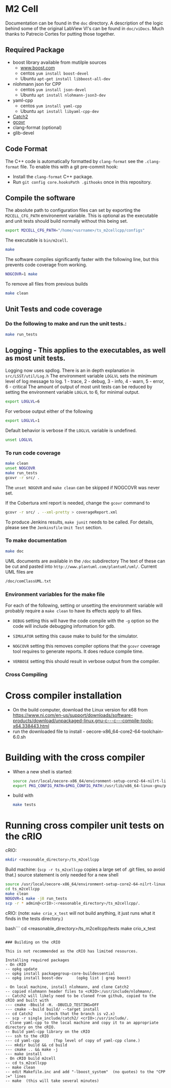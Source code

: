 # M2 Cell

Documentation can be found in the `doc` directory.
A description of the logic behind some of the original LabView VI's
can be found in `doc/viDocs`. Much thanks to Patrecio Cortes for
putting those together.

## Required Package

- boost library available from mutilple sources
  - www.boost.com
  - centos  `yum install boost-devel`
  - Ubuntu  `apt-get install libboost-all-dev`
- nlohmann json for CPP
  - centos `yum install json-devel`
  - Ubuntu `apt install nlohmann-json3-dev`
- yaml-cpp
  - centos `yum install yaml-cpp`
  - Ubuntu `apt install libyaml-cpp-dev`
- [Catch2](https://https://github.com/catchorg/Catch2)
- [gcovr](https://github.com/gcovr)
- clang-format (optional)
- glib-devel

## Code Format

The C++ code is automatically formatted by `clang-format` see the `.clang-format` file.
To enable this with a git pre-commit hook:

- Install the `clang-format` C++ package.
- Run `git config core.hooksPath .githooks` once in this repository.

## Compile the software

The absolute path to configuration files can set by exporting
the `M2CELL_CFG_PATH` environemnt variable. This is optional
as the executable and unit tests should build normally without
this being set.

```bash
export M2CELL_CFG_PATH="/home/<usrname>/ts_m2cellcpp/configs"
```

The executable is `bin/m2cell`.

```bash
make
```

The software compiles significantly faster with the following line, but this
prevents code coverage from working.

```bash
NOGCOVR=1 make
```

To remove all files from previous builds

```bash
make clean
```


## Unit Tests and code coverage

### Do the following to make and run the unit tests.:

```bash
make run_tests
```

## Logging - This applies to the executables, as well as most unit tests.

Logging now uses spdlog. There is an in depth explanation in `src/LSST/util/Log.h`
The environment variable `LOGLVL` sets the minimum level of
log message to log.
   1 - trace, 2 - debug, 3 - info, 4 - warn, 5 - error, 6 - critical
The amount of output of most unit tests can be reduced by setting the
environment variable `LOGLVL` to 6, for minimal output.

```bash
export LOGLVL=6
```

For verbose output either of the following

```bash
export LOGLVL=1
```

Default behavior is verbose if the `LOGLVL` variable is undefined.

```bash
unset LOGLVL
```

### To run code coverage

```bash
make clean
unset NOGCOVR
make run_tests
gcovr -r src/ .
```

The `unset NOGOVR` and `make clean` can be skipped if NOGCOVR was never set.

If the Cobertura xml report is needed, change the `gcovr` command to

```bash
gcovr -r src/ . --xml-pretty > coverageReport.xml
```

To produce Jenkins results, `make junit` needs to be called.  For details, please see the `Jenkinsfile` `Unit Test` section.

### To make documentation

```bash
make doc
```

UML documents are available in the `/doc` subdirectory The text of these can be cut
and pasted into `http://www.plantuml.com/plantuml/uml/`.
Current UML files are
```bash
/doc/comClassUML.txt
```

### Environment variables for the make file

For each of the following, setting or unsetting the environment
variable will probably require a `make clean` to have its effects
apply to all files.

- `DEBUG` setting this will have the code compile with the `-g` option so the code will include debugging information for gdb.

- `SIMULATOR` setting this cause make to build for the simulator.

- `NOGCOVR` setting this removes compiler options that the `gcovr` coverage tool requires to generate reports. It does reduce compile time.

- `VERBOSE` setting this should result in verbose output from the compiler.

### Cross Compiling

# Cross compiler installation

- On the build computer, download the Linux version for x68 from https://www.ni.com/en-us/support/downloads/software-products/download/unpackaged-linux.gnu-c---c---compile-tools-x64.338443.html
- run the downloaded file to install - oecore-x86_64-core2-64-toolchain-6.0.sh

# Building with the cross compiler

- When a new shell is started:

  ```bash
  source /usr/local/oecore-x86_64/environment-setup-core2-64-nilrt-linux
  export PKG_CONFIG_PATH=$PKG_CONFIG_PATH:/usr/lib/x86_64-linux-gnu/pkgconfig/
  ```

- build with

  ```bash
  make tests
  ```

# Running cross compiler unit tests on the cRIO

cRIO:

```bash
mkdir <reasonable_directory>/ts_m2cellcpp
```

Build machine: (`scp -r ts_m2cellcpp` copies a large set of .git files, so avoid that.)
source statement is only needed for a new shell

```bash
source /usr/local/oecore-x86_64/environment-setup-core2-64-nilrt-linux
cd ts_m2cellcpp
make clean
NOGOVR=1 make -j8 run_tests
scp -r * admin@<crIO>:<reasonable_directory>/ts_m2cellcpp/.
```

cRIO: (note: `make crio_x_test` will not build anything, it just runs what it finds in the tests directory.)

bash```
cd <reasonable_directory>/ts_m2cellcpp/tests
make crio_x_test
```

### Building on the cRIO

This is not recommended as the cRIO has limited resources.

Installing required packages
- On cRIO
-- opkg update
-- opkg install packagegroup-core-buildessential
-- opkg install boost-dev      (opkg list | grep boost)

- On local machine, install nlohmann, and clone Catch2
-- copied nlohmann header files to <cRIO>:/usr/include/nlohmann/.
-- Catch2 will likely need to be cloned from github, copied to the cRIO and built with
--- cmake -Bbuild -H. -DBUILD_TESTING=OFF
--- cmake --build build/ --target install
-- cd Catch2     (check that the branch is v2.x)
-- scp -r single_include/catch2/ <crIO>:/usr/include/.
- Clone yaml-cpp to the local machine and copy it to an appropriate directory on the cRIO.
-- Build yaml-cpp library on the cRIO
--- ssh to the cRIO
--- cd yaml-cpp      (Top level of copy of yaml-cpp clone.)
--- mkdir build && cd build
--- cmake .. && make -j
--- make install
- On cRIO build m2cell
-- cd ts_m2cellcpp
-- make clean
-- edit Makefile.inc and add "-lboost_system"  (no quotes) to the "CPP :=" lines
-- make  (this will take several minutes)
